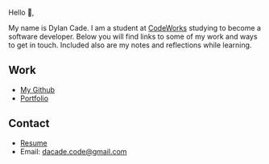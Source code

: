 Hello 👋, 

My name is Dylan Cade. I am a student at [CodeWorks](https://boisecodeworks.com) studying to become a software developer. Below you will find links to some of my work and ways to get in touch. Included also are my notes and reflections while learning. 

## Work

  + [My Github](https://github.com/da-cade)
  + [Portfolio](https://da-cade.github.io/)

## Contact

  + [Resume](https://da-cade.github.io/resume)
  + Email: dacade.code@gmail.com
  
